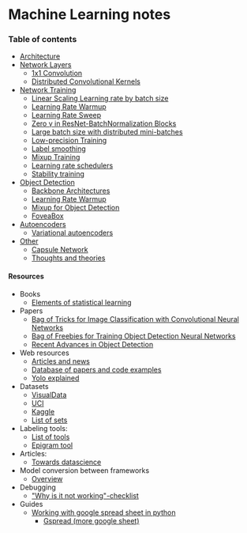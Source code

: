 # Machine Learning notes

### Table of contents
* <a href='network_architecture/network_architecture.md'>Architecture</a><br>
* <a href='neural_network_layers/neural_network_layers.md'>Network Layers</a><br>
    * <a href='neural_network_layers/neural_network_layers.md#1x1-convolution'> 1x1 Convolution </a><br>
    * <a href='neural_network_layers/neural_network_layers.md#distributed-convolutional-kernels'> Distributed Convolutional Kernels </a><br>
* <a href='network_training/network_training.md'>Network Training</a><br>
    * <a href='network_training/network_training.md#linear-scaling-learning-rate-by-batch-size'>Linear Scaling Learning rate by batch size</a><br>
    * <a href='network_training/network_training.md#learning-rate-warmup'>Learning Rate Warmup</a><br>
    * <a href='network_training/network_training.md#learning-rate-sweep'>Learning Rate Sweep</a><br>
    * <a href='network_training/network_training.md#zero-%CE%B3-in-resnet-batchnormalization-blocks'>Zero γ in ResNet-BatchNormalization Blocks</a><br>
    * <a href='network_training/network_training.md#large-batch-size-with-distributed-mini-batches'>Large batch size with distributed mini-batches</a><br>
    * <a href='network_training/network_training.md#low-precision-training'>Low-precision Training</a><br>
    * <a href='network_training/network_training.md#label-smoothing'>Label smoothing</a><br>
    * <a href='network_training/network_training.md#mixup-training'>Mixup Training</a><br>
    * <a href='network_training/network_training.md#learning-rate-schedulers'>Learning rate schedulers</a><br>
    * <a href='network_training/network_training.md#stability-training'>Stability training</a><br>
* <a href='object_detection/object_detection.md'>Object Detection</a><br>
    * <a href='object_detection/object_detection.md#backbone-architectures'>Backbone Architectures</a><br>
    * <a href='object_detection/object_detection.md#learning-rate-warmup'>Learning Rate Warmup</a><br>
    * <a href='object_detection/object_detection.md#mixup-for-object-detection'>Mixup for Object Detection</a><br>
    * <a href='object_detection/object_detection.md#foveabox'>FoveaBox</a><br>
* <a href='autoencoders/autoencoders.md'>Autoencoders</a><br>
    * <a href='autoencoders/autoencoders.md#variational-autoencoders'>Variational autoencoders</a><br>
* <a href='other/other.md'>Other</a><br>
    * <a href='other/other.md#capsule-network'>Capsule Network</a><br>
    * <a href='other/other.md#thoughts-and-theories'>Thoughts and theories</a><br>

#### Resources
* Books
    * [Elements of statistical learning](https://web.stanford.edu/~hastie/Papers/ESLII.pdf)
* Papers
    * [Bag of Tricks for Image Classification with Convolutional Neural Networks](https://arxiv.org/pdf/1812.01187.pdf)
    * [Bag of Freebies for Training Object Detection Neural Networks](https://arxiv.org/pdf/1902.04103.pdf)
    * [Recent Advances in Object Detection](https://arxiv.org/pdf/1809.03193.pdf)
* Web resources
    * [Articles and news](https://towardsdatascience.com/machine-learning/home)
    * [Database of papers and code examples](https://paperswithcode.com/sota)
    * [Yolo explained](https://medium.com/@jonathan_hui/real-time-object-detection-with-yolo-yolov2-28b1b93e2088)
* Datasets 
    * [VisualData](https://www.visualdata.io/)
    * [UCI](http://mlr.cs.umass.edu/ml/)
    * [Kaggle](https://www.kaggle.com/datasets)
    * [List of sets](https://www.datasetlist.com/)
* Labeling tools:
    * [List of tools](https://www.datasetlist.com/tools/)
    * [Epigram tool](https://labeltool-web.firebaseapp.com/)
* Articles:
    * [Towards datascience](https://towardsdatascience.com/advanced-topics-in-neural-networks-f27fbcc638ae)
* Model conversion between frameworks
    * [Overview](https://awesomeopensource.com/project/ysh329/deep-learning-model-convertor)
* Debugging
    * ["Why is it not working"-checklist](https://blog.slavv.com/37-reasons-why-your-neural-network-is-not-working-4020854bd607)
* Guides
    * [Working with google spread sheet in python](https://towardsdatascience.com/accessing-google-spreadsheet-data-using-python-90a5bc214fd2)
        * [Gspread (more google sheet)](https://github.com/burnash/gspread)